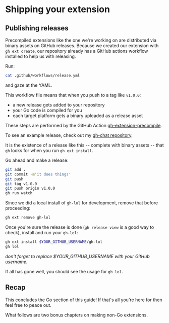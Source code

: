 # Shipping your extension

## Publishing releases

Precompiled extensions like the one we're working on are distributed via binary assets on GitHub releases. Because we created our extension with `gh ext create`, our repository already has a GitHub actions workflow installed to help us with releasing. 

Run:

```bash
cat .github/workflows/release.yml
```

and gaze at the YAML.

This workflow file means that when you push to a tag like `v1.0.0`:

- a new release gets added to your repository
- your Go code is compiled for you
- each target platform gets a binary uploaded as a release asset

These steps are performed by the GitHub Action [gh-extension-precompile](https://github.com/cli/gh-extension-precompile).

To see an example release, check out my [gh-chat repository](https://github.com/vilmibm/gh-chat/releases/latest).

It is the existence of a release like this -- complete with binary assets -- that `gh` looks for when you run `gh ext install`.

Go ahead and make a release:

```bash
git add .
git commit -m'it does things'
git push
git tag v1.0.0
git push origin v1.0.0
gh run watch
```

Since we did a local install of `gh-lol` for development, remove that before proceeding:

```bash
gh ext remove gh-lol
```

Once you're sure the release is done (`gh release view` is a good way to check), install and run your `gh-lol`:

```bash
gh ext install $YOUR_GITHUB_USERNAME/gh-lol
gh lol
```

_don't forget to replace $YOUR_GITHUB_USERNAME with your GitHub username._

If all has gone well, you should see the usage for `gh lol`.

## Recap

This concludes the Go section of this guide! If that's all you're here for then feel free to peace out.

What follows are two bonus chapters on making non-Go extensions.
